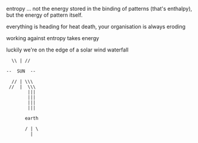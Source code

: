
entropy ... not the energy stored in the binding of patterns (that's enthalpy), but the energy of pattern itself. 

everything is heading for heat death,
your organisation is always eroding

working against entropy takes energy

luckily we're on the edge of a solar wind waterfall

```
  \\ | //

--  SUN  --

  // | \\\
 //  |  \\\
        |||
        |||
        |||
        |||

       earth

       / | \
         | 

```

